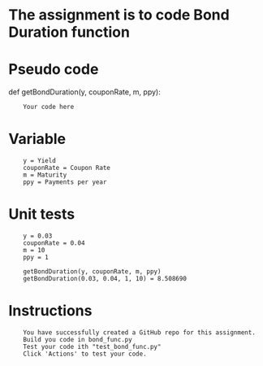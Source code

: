 # The assignment is to code Bond Duration function


# Pseudo code

def getBondDuration(y, couponRate, m, ppy):

        Your code here
  

# Variable
        
        y = Yield
        couponRate = Coupon Rate
        m = Maturity
        ppy = Payments per year

# Unit tests

        y = 0.03
        couponRate = 0.04
        m = 10
        ppy = 1
        
        getBondDuration(y, couponRate, m, ppy)
        getBondDuration(0.03, 0.04, 1, 10) = 8.508690
        
 # Instructions
        
        You have successfully created a GitHub repo for this assignment.
        Build you code in bond_func.py
        Test your code ith "test_bond_func.py"
        Click 'Actions' to test your code.
   
        
 
        
